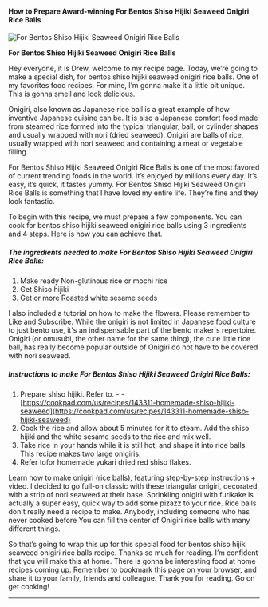             

#### How to Prepare Award-winning For Bentos Shiso Hijiki Seaweed Onigiri Rice Balls

![For Bentos Shiso Hijiki Seaweed Onigiri Rice Balls](https://img-global.cpcdn.com/recipes/5889246264033280/751x532cq70/for-bentos-shiso-hijiki-seaweed-onigiri-rice-balls-recipe-main-photo.jpg)

**For Bentos Shiso Hijiki Seaweed Onigiri Rice Balls**

Hey everyone, it is Drew, welcome to my recipe page. Today, we’re going to make a special dish, for bentos shiso hijiki seaweed onigiri rice balls. One of my favorites food recipes. For mine, I’m gonna make it a little bit unique. This is gonna smell and look delicious.

Onigiri, also known as Japanese rice ball is a great example of how inventive Japanese cuisine can be. It is also a Japanese comfort food made from steamed rice formed into the typical triangular, ball, or cylinder shapes and usually wrapped with nori (dried seaweed). Onigiri are balls of rice, usually wrapped with nori seaweed and containing a meat or vegetable filling.

For Bentos Shiso Hijiki Seaweed Onigiri Rice Balls is one of the most favored of current trending foods in the world. It’s enjoyed by millions every day. It’s easy, it’s quick, it tastes yummy. For Bentos Shiso Hijiki Seaweed Onigiri Rice Balls is something that I have loved my entire life. They’re fine and they look fantastic.

To begin with this recipe, we must prepare a few components. You can cook for bentos shiso hijiki seaweed onigiri rice balls using 3 ingredients and 4 steps. Here is how you can achieve that.

##### The ingredients needed to make For Bentos Shiso Hijiki Seaweed Onigiri Rice Balls:

1.  Make ready Non-glutinous rice or mochi rice
2.  Get Shiso hijiki
3.  Get or more Roasted white sesame seeds

I also included a tutorial on how to make the flowers. Please remember to Like and Subscribe. While the onigiri is not limited in Japanese food culture to just bento use, it's an indispensable part of the bento maker's repertoire. Onigiri (or omusubi, the other name for the same thing), the cute little rice ball, has really become popular outside of Onigiri do not have to be covered with nori seaweed.

##### Instructions to make For Bentos Shiso Hijiki Seaweed Onigiri Rice Balls:

1.  Prepare shiso hijiki. Refer to. - - [https://cookpad.com/us/recipes/143311-homemade-shiso-hijiki-seaweed](https://cookpad.com/us/recipes/143311-homemade-shiso-hijiki-seaweed)
2.  Cook the rice and allow about 5 minutes for it to steam. Add the shiso hijiki and the white sesame seeds to the rice and mix well.
3.  Take rice in your hands while it is still hot, and shape it into rice balls. This recipe makes two large onigiris.
4.  Refer tofor homemade yukari dried red shiso flakes.

Learn how to make onigiri (rice balls), featuring step-by-step instructions + video. I decided to go full-on classic with these triangular onigiri, decorated with a strip of nori seaweed at their base. Sprinkling onigiri with furikake is actually a super easy, quick way to add some pizazz to your rice. Rice balls don't really need a recipe to make. Anybody, including someone who has never cooked before You can fill the center of Onigiri rice balls with many different things.

So that’s going to wrap this up for this special food for bentos shiso hijiki seaweed onigiri rice balls recipe. Thanks so much for reading. I’m confident that you will make this at home. There is gonna be interesting food at home recipes coming up. Remember to bookmark this page on your browser, and share it to your family, friends and colleague. Thank you for reading. Go on get cooking!

* * *